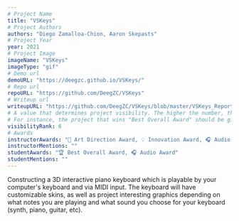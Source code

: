 ```yaml
---
# Project Name
title: "VSKeys"
# Project Authors
authors: "Diego Zamalloa-Chion, Aaron Skepasts"
# Project Year
year: 2021
# Project Image
imageName: "VSKeys"
imageType: "gif"
# Demo url
demoURL: "https://deegzc.github.io/VSKeys/"
# Repo url
repoURL: "https://github.com/DeegZC/VSKeys"
# Writeup url
writeupURL: "https://github.com/DeegZC/VSKeys/blob/master/VSKeys_Report.pdf"
# A value that determines project visibility. The higher the number, the closer it will appear to the top
# For instance, the project that wins "Best Overall Award" should be given the highest visibilityRank
visibilityRank: 6
# Awards
instructorAwards: "🎨 Art Direction Award, 💡 Innovation Award, 🎧 Audio Award"
instructorMentions: ""
studentAwards: "🏆 Best Overall Award, 🎧 Audio Award"
studentMentions: ""
---
```

Constructing a 3D interactive piano keyboard which is playable by your computer's keyboard and via MIDI input. The keyboard will have customizable skins, as well as project interesting graphics depending on what notes you are playing and what sound you choose for your keyboard (synth, piano, guitar, etc).
